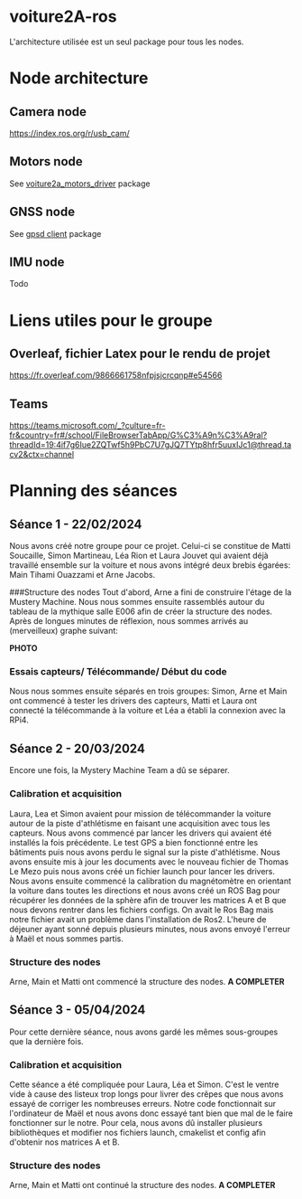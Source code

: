 # voiture2A-ros
L'architecture utilisée est un seul package pour tous les nodes.

# Node architecture

## Camera node
https://index.ros.org/r/usb_cam/

## Motors node
See [voiture2a_motors_driver](./src/voiture2a_motors_driver/README.md) package

## GNSS node
See [gpsd client](./src/gpsd_client/README.md) package

## IMU node
Todo

# Liens utiles pour le groupe

## Overleaf, fichier Latex pour le rendu de projet 
https://fr.overleaf.com/9866661758nfpjsjcrcqnp#e54566

## Teams
https://teams.microsoft.com/_?culture=fr-fr&country=fr#/school/FileBrowserTabApp/G%C3%A9n%C3%A9ral?threadId=19:4if7g6Iue2ZQTwf5h9PbC7U7gJQ7TYtp8hfr5uuxIJc1@thread.tacv2&ctx=channel

# Planning des séances

## Séance 1 - 22/02/2024

Nous avons créé notre groupe pour ce projet. Celui-ci se constitue de Matti Soucaille, Simon Martineau, Léa Rion et Laura Jouvet qui avaient déjà travaillé ensemble sur la voiture et nous avons intégré deux brebis égarées: Main Tihami Ouazzami et Arne Jacobs.

###Structure des nodes
Tout d'abord, Arne a fini de construire l'étage de la Mustery Machine. Nous nous sommes ensuite rassemblés autour du tableau de la mythique salle E006 afin de créer la structure des nodes. Après de longues minutes de réflexion, nous sommes arrivés au (merveilleux) graphe suivant:

**PHOTO**

### Essais capteurs/ Télécommande/ Début du code
Nous nous sommes ensuite séparés en trois groupes: Simon, Arne et Main ont commencé à tester les drivers des capteurs, Matti et Laura ont connecté la télécommande à la voiture et Léa a établi la connexion avec la RPi4. 

## Séance 2 - 20/03/2024
Encore une fois, la Mystery Machine Team a dû se séparer.

### Calibration et acquisition
Laura, Lea et Simon avaient pour mission de télécommander la voiture autour de la piste d'athlétisme en faisant une acquisition avec tous les capteurs.
Nous avons commencé par lancer les drivers qui avaient été installés la fois précédente. Le test GPS a bien fonctionné entre les bâtiments puis nous avons perdu le signal sur la piste d'athlétisme.
Nous avons ensuite mis à jour les documents avec le nouveau fichier de Thomas Le Mezo puis nous avons créé un fichier launch pour lancer les drivers.
Nous avons ensuite commencé la calibration du magnétomètre en orientant la voiture dans toutes les directions et nous avons créé un ROS Bag pour récupérer les données de la sphère afin de trouver les matrices A et B que nous devons rentrer dans les fichiers configs.
On avait le Ros Bag mais notre fichier avait un problème dans l'installation de Ros2. L'heure de déjeuner ayant sonné depuis plusieurs minutes, nous avons envoyé l'erreur à Maël et nous sommes partis.

### Structure des nodes
Arne, Main et Matti ont commencé la structure des nodes.
**A COMPLETER**


## Séance 3 - 05/04/2024
Pour cette dernière séance, nous avons gardé les mêmes sous-groupes que la dernière fois.

### Calibration et acquisition
Cette séance a été compliquée pour Laura, Léa et Simon. C'est le ventre vide à cause des listeux trop longs pour livrer des crêpes que nous avons essayé de corriger les nombreuses erreurs. Notre code fonctionnait sur l'ordinateur de Maël et nous avons donc essayé tant bien que mal de le faire fonctionner sur le notre.
Pour cela, nous avons dû installer plusieurs bibliothèques et modifier nos fichiers launch, cmakelist et config afin d'obtenir nos matrices A et B.


### Structure des nodes
Arne, Main et Matti ont continué la structure des nodes.
**A COMPLETER**
